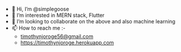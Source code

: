 - 👋 Hi, I’m @simplegoose
- 👀 I’m interested in MERN stack, Flutter
- 💞️ I’m looking to collaborate on the above and also machine learning
- 📫 How to reach me :- 
  - timothynjoroge56@gmail.com
  - https://timothynjoroge.herokuapp.com


